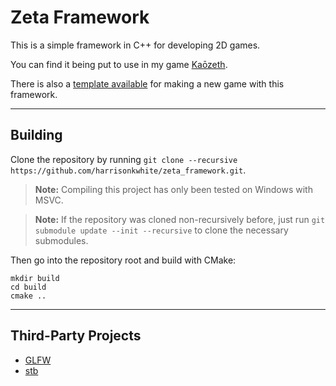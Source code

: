 # Zeta Framework

This is a simple framework in C++ for developing 2D games.

You can find it being put to use in my game [Kaōzeth](https://github.com/harrisonkwhite/kaozeth).

There is also a [template available](https://github.com/harrisonkwhite/zfw_game_template) for making a new game with this framework.

---

## Building

Clone the repository by running `git clone --recursive https://github.com/harrisonkwhite/zeta_framework.git`.

> **Note:** Compiling this project has only been tested on Windows with MSVC.

> **Note:** If the repository was cloned non-recursively before, just run `git submodule update --init --recursive` to clone the necessary submodules.

Then go into the repository root and build with CMake:

```
mkdir build
cd build
cmake ..
```

---

## Third-Party Projects

- [GLFW](https://github.com/glfw/glfw)
- [stb](https://github.com/nothings/stb)
